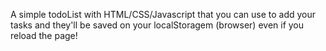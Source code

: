 A simple todoList with HTML/CSS/Javascript that you can use to add your tasks and they'll be saved on your localStoragem (browser) even if you reload the page!
